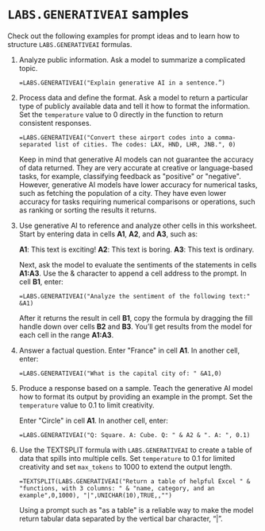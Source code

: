 # `LABS.GENERATIVEAI` samples

Check out the following examples for prompt ideas and to learn how to structure `LABS.GENERATIVEAI` formulas.

1. Analyze public information. Ask a model to summarize a complicated topic.

    ```
    =LABS.GENERATIVEAI("Explain generative AI in a sentence.”)
    ```

1. Process data and define the format. Ask a model to return a particular type of publicly available data and tell it how to format the information. Set the `temperature` value to 0 directly in the function to return consistent responses.

    ```
    =LABS.GENERATIVEAI("Convert these airport codes into a comma-separated list of cities. The codes: LAX, HND, LHR, JNB.", 0)
    ```

    Keep in mind that generative AI models can not guarantee the accuracy of data returned. They are very accurate at creative or language-based tasks, for example, classifying feedback as "positive" or "negative". However, generative AI models have lower accuracy for numerical tasks, such as fetching the population of a city. They have even lower accuracy for tasks requiring numerical comparisons or operations, such as ranking or sorting the results it returns.

1. Use generative AI to reference and analyze other cells in this worksheet. Start by entering data in cells **A1**, **A2**, and **A3**, such as:

    **A1**: This text is exciting!
    **A2**: This text is boring.
    **A3**: This text is ordinary.

    Next, ask the model to evaluate the sentiments of the statements in cells **A1:A3**. Use the & character to append a cell address to the prompt. In cell **B1**, enter:

    ```
    =LABS.GENERATIVEAI("Analyze the sentiment of the following text:" &A1)
    ```

    After it returns the result in cell **B1**, copy the formula by dragging the fill handle down over cells **B2** and **B3**. You’ll get results from the model for each cell in the range **A1:A3**.

1. Answer a factual question. Enter "France" in cell **A1**. In another cell, enter:

    ```
    =LABS.GENERATIVEAI("What is the capital city of: " &A1,0)
    ```

1. Produce a response based on a sample. Teach the generative AI model how to format its output by providing an example in the prompt. Set the `temperature` value to 0.1 to limit creativity.

    Enter "Circle" in cell **A1**. In another cell, enter:

    ```
    =LABS.GENERATIVEAI("Q: Square. A: Cube. Q: " & A2 & ". A: ", 0.1)
    ```

1. Use the TEXTSPLIT formula with `LABS.GENERATIVEAI` to create a table of data that spills into multiple cells. Set `temperature` to 0.1 for limited creativity and set `max_tokens` to 1000 to extend the output length.

    ```
    =TEXTSPLIT(LABS.GENERATIVEAI("Return a table of helpful Excel " & "functions, with 3 columns: " & "name, category, and an example",0,1000), "|",UNICHAR(10),TRUE,,"")
    ```
    
    Using a prompt such as "as a table" is a reliable way to make the model return tabular data separated by the vertical bar character, “|”.

